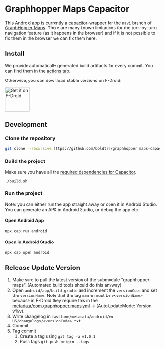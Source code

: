 # Graphhopper Maps Capacitor

This Android app is currently a [capacitor](https://capacitorjs.com/)-wrapper for the `navi` branch of [GraphHopper Maps](https://github.com/graphhopper/graphhopper-maps). There are many known limitations for the turn-by-turn navigation feature (as it happens in the browser) and if it is not possible to fix them in the browser we can fix them here.

## Install

We provide automatically generated build artifacts for every commit. You can find them in the [actions tab](https://github.com/boldtrn/graphhopper-maps-capacitor/actions).

Otherwise, you can download stable versions on F-Droid:


[<img src="https://fdroid.gitlab.io/artwork/badge/get-it-on.png"
     alt="Get it on F-Droid"
     height="80">](https://f-droid.org/packages/com.graphhopper.maps/)

## Development

### Clone the repository
``` bash
git clone --recursive https://github.com/boldtrn/graphhopper-maps-capacitor.git
```

### Build the project
Make sure you have all the [required dependencies for Capacitor](https://capacitorjs.com/docs/v2/getting-started/dependencies).

``` bash
./build.sh
```

### Run the project
Note: you can either run the app straight away or open it in Android Studio. You can generate an APK in Android Studio,
or debug the app etc.

#### Open Android App
``` bash
npx cap run android
```

#### Open in Android Studio
``` bash
npx cap open android
```

## Release Update Version

1. Make sure to pull the latest version of the submodule "graphhopper-maps". (Automated build tools should do this anyway)
2. Open `android/app/build.gradle` and increment the `versionCode` and set the `versionName`.
Note that the tag name must be `v<versionName>` because in F-Droid they require this in the [metadata/com.graphhopper.maps.yml](https://gitlab.com/fdroid/fdroiddata/-/blob/master/metadata/com.graphhopper.maps.yml)
-> (AutoUpdateMode: Version v%v).
3. Write changelog in `fastlane/metadata/android/en-US/changelogs/<versionCode>.txt`
4. Commit
5. Tag commit
   1. Create a tag using `git tag -a v1.0.1`
   2. Push tags `git push origin --tags`

